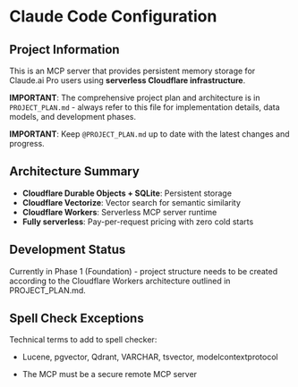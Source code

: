 # Claude Code Configuration

## Project Information

This is an MCP server that provides persistent memory storage for Claude.ai Pro users using **serverless Cloudflare infrastructure**.

**IMPORTANT**: The comprehensive project plan and architecture is in `PROJECT_PLAN.md` - always refer to this file for implementation details, data models, and development phases.

**IMPORTANT**: Keep `@PROJECT_PLAN.md` up to date with the latest changes and progress.

## Architecture Summary

- **Cloudflare Durable Objects + SQLite**: Persistent storage
- **Cloudflare Vectorize**: Vector search for semantic similarity
- **Cloudflare Workers**: Serverless MCP server runtime
- **Fully serverless**: Pay-per-request pricing with zero cold starts

## Development Status

Currently in Phase 1 (Foundation) - project structure needs to be created according to the Cloudflare Workers architecture outlined in PROJECT_PLAN.md.

## Spell Check Exceptions

Technical terms to add to spell checker:
- Lucene, pgvector, Qdrant, VARCHAR, tsvector, modelcontextprotocol

- The MCP must be a secure remote MCP server
